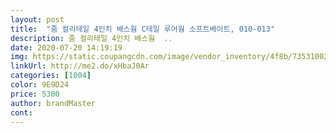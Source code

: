 ```yaml
---
layout: post 
title:  "줌 컬리테일 4인치 배스웜 C테일 루어웜 소프트베이트, 010-013" 
description: 줌 컬리테일 4인치 배스웜  ..
date: 2020-07-20 14:19:19 
img: https://static.coupangcdn.com/image/vendor_inventory/4f8b/73531002633a4030fbc5da3961c1b07fbfeeeda7d78a79a721e389a68d56.jpg 
linkUrl: http://me2.do/xHbaJ0Ar 
categories: [1004] 
color: 9E9D24 
price: 5300 
author: brandMaster 
cont:  
---
```

 